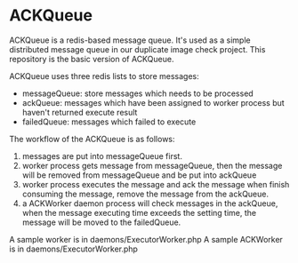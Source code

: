 # ACKQueue

ACKQueue is a redis-based message queue. It's used as a simple distributed message queue in our duplicate image check project. This repository is the basic version of ACKQueue.

ACKQueue uses three redis lists to store messages:

 - messageQueue: store messages which needs to be processed
 - ackQueue: messages which have been assigned to worker process but haven't returned execute result
 - failedQueue: messages which failed to execute

 The workflow of the ACKQueue is as follows:

 1. messages are put into messageQueue first.
 2. worker process gets message from messageQueue, then the message will be removed from messageQueue and be put into ackQueue
 3. worker process executes the message and ack the message when finish consuming the message, remove the message from the ackQueue.
 4. a ACKWorker daemon process will check messages in the ackQueue, when the message executing time exceeds the setting time, the message will be moved to the failedQueue.

 A sample worker is in daemons/ExecutorWorker.php
 A sample ACKWorker is in daemons/ExecutorWorker.php
